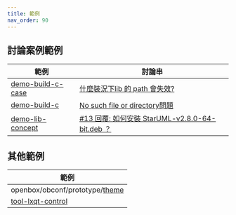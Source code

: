 ```yaml
---
title: 範例
nav_order: 90
---
```


## 討論案例範例

| 範例 | 討論串 |
| --- | --- |
| [demo-build-c-case](https://github.com/samwhelp/demo-build-c-case) | [什麼裝況下lib 的 path 會失效?](https://www.ubuntu-tw.org/modules/newbb/viewtopic.php?post_id=362278#forumpost362278) |
| [demo-build-c](https://github.com/samwhelp/demo-build-c) | [No such file or directory問題](https://www.ubuntu-tw.org/modules/newbb/viewtopic.php?post_id=360370#forumpost360370) |
| [demo-lib-concept](https://github.com/samwhelp/demo-lib-concept) | [#13 回覆: 如何安裝 StarUML-v2.8.0-64-bit.deb ？](https://www.ubuntu-tw.org/modules/newbb/viewtopic.php?post_id=356984#forumpost356984) |


## 其他範例

| 範例 |
| --- |
| openbox/obconf/prototype/[theme](https://github.com/samwhelp/note-ubuntu-20.04/tree/gh-pages/demo/explore/openbox/obconf/prototype/theme) |
| [tool-lxqt-control](https://github.com/samwhelp/tool-lxqt-control) |

